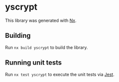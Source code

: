 # yscrypt

This library was generated with [Nx](https://nx.dev).

## Building

Run `nx build yscrypt` to build the library.

## Running unit tests

Run `nx test yscrypt` to execute the unit tests via [Jest](https://jestjs.io).
